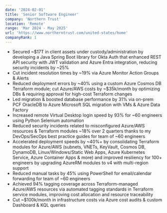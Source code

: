 ```yaml
---
date: '2024-02-01'
title: 'Senior Software Engineer'
company: 'Northern Trust'
location: 'Remote'
range: 'Mar 2024 - May 2025'
url: 'https://www.northerntrust.com/united-states/home'
companyRank: 1
---
```

- Secured ~$17T in client assets under custody/administration by developing a Java Spring Boot library for Okta Auth that enhanced REST API security with JWT validation and Azure Entra integration, reducing security incidents by ~25%
- Cut incident resolution times by ~19% via Azure Monitor Action Groups & Alerts
- Reduced deployment errors by ~40% using a custom Azure Cosmos DB Terraform module; cut Azure/AWS costs by ~$35k/month by optimizing DBs & requiring approval for high-cost Terraform changes
- Led migration & boosted database performance by 31% via on-prem PCF OracleDB to Azure Microsoft SQL migration with VMs & Azure Data Factory
- Increased remote Virtual Desktop login speed by 93% for ~60 engineers using Python Selenium automation
- Reduced security incidents related to misconfigured Azure/AWS resources & Terraform modules ~18% over 2 quarters thanks to my DevOps/SecOps best practice guides for team of ~60 engineers
- Accelerated deployment speeds by ~40%+ by consolidating Terraform modules for Azure/AWS (subnets, VNETs, KeyVault, Cosmos DB, DynamoDB, Linux/Windows/Static Web Apps, Azure Kubernetes Service, Azure Container Apps & more) and improved resiliency for 100+ engineers by upgrading AzureRM modules to v4 with multi-region support
- Reduced manual tasks by 45% using PowerShell for email/calendar forwarding for team of ~60 engineers
- Achieved 94% tagging coverage across Terraform-managed Azure/AWS resources via automated tagging standards in Terraform service modules, improving cost allocation and resource traceability
- Cut ~$100k/month in infrastructure costs via Azure cost audits & custom Dashboard & KQL queries
